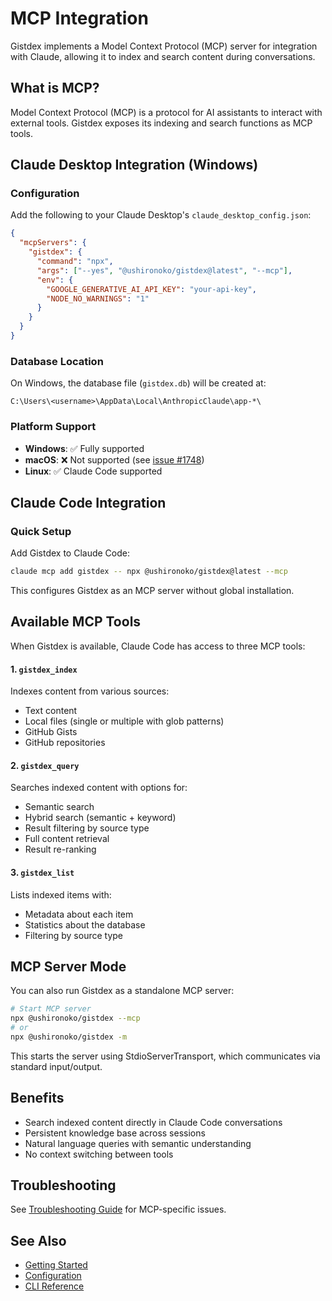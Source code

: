 # MCP Integration

Gistdex implements a Model Context Protocol (MCP) server for integration with Claude, allowing it to index and search content during conversations.

## What is MCP?

Model Context Protocol (MCP) is a protocol for AI assistants to interact with external tools. Gistdex exposes its indexing and search functions as MCP tools.

## Claude Desktop Integration (Windows)

### Configuration

Add the following to your Claude Desktop's `claude_desktop_config.json`:

```json
{
  "mcpServers": {
    "gistdex": {
      "command": "npx",
      "args": ["--yes", "@ushironoko/gistdex@latest", "--mcp"],
      "env": {
        "GOOGLE_GENERATIVE_AI_API_KEY": "your-api-key",
        "NODE_NO_WARNINGS": "1"
      }
    }
  }
}
```

### Database Location

On Windows, the database file (`gistdex.db`) will be created at:
```
C:\Users\<username>\AppData\Local\AnthropicClaude\app-*\
```

### Platform Support

- **Windows**: ✅ Fully supported
- **macOS**: ❌ Not supported (see [issue #1748](https://github.com/modelcontextprotocol/servers/issues/1748))
- **Linux**: ✅ Claude Code supported

## Claude Code Integration

### Quick Setup

Add Gistdex to Claude Code:

```bash
claude mcp add gistdex -- npx @ushironoko/gistdex@latest --mcp
```

This configures Gistdex as an MCP server without global installation.

## Available MCP Tools

When Gistdex is available, Claude Code has access to three MCP tools:

#### 1. `gistdex_index`
Indexes content from various sources:
- Text content
- Local files (single or multiple with glob patterns)
- GitHub Gists
- GitHub repositories

#### 2. `gistdex_query`
Searches indexed content with options for:
- Semantic search
- Hybrid search (semantic + keyword)
- Result filtering by source type
- Full content retrieval
- Result re-ranking

#### 3. `gistdex_list`
Lists indexed items with:
- Metadata about each item
- Statistics about the database
- Filtering by source type

## MCP Server Mode

You can also run Gistdex as a standalone MCP server:

```bash
# Start MCP server
npx @ushironoko/gistdex --mcp
# or
npx @ushironoko/gistdex -m
```

This starts the server using StdioServerTransport, which communicates via standard input/output.

## Benefits

- Search indexed content directly in Claude Code conversations
- Persistent knowledge base across sessions
- Natural language queries with semantic understanding
- No context switching between tools

## Troubleshooting

See [Troubleshooting Guide](../reference/troubleshooting.md#mcp-issues) for MCP-specific issues.

## See Also

- [Getting Started](./getting-started.md)
- [Configuration](./configuration.md)
- [CLI Reference](../reference/cli.md)